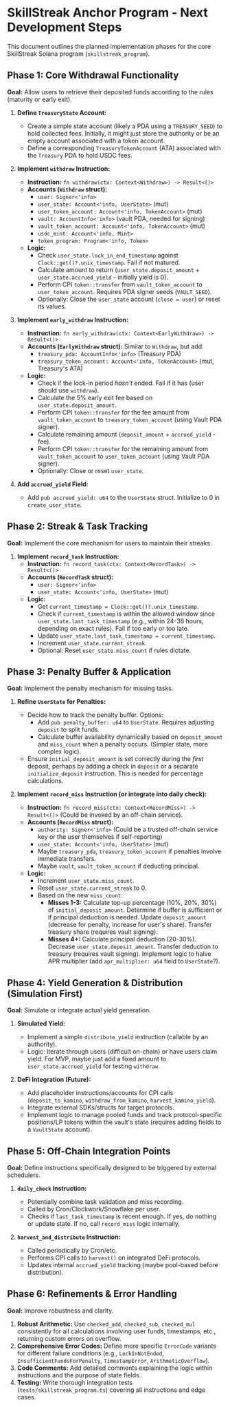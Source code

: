 # SkillStreak Anchor Program - Next Development Steps

This document outlines the planned implementation phases for the core SkillStreak Solana program (`skillstreak_program`).

## Phase 1: Core Withdrawal Functionality

**Goal:** Allow users to retrieve their deposited funds according to the rules (maturity or early exit).

1.  **Define `TreasuryState` Account:**
    *   Create a simple state account (likely a PDA using a `TREASURY_SEED`) to hold collected fees. Initially, it might just store the authority or be an empty account associated with a token account.
    *   Define a corresponding `TreasuryTokenAccount` (ATA) associated with the `Treasury` PDA to hold USDC fees.

2.  **Implement `withdraw` Instruction:**
    *   **Instruction:** `fn withdraw(ctx: Context<Withdraw>) -> Result<()>`
    *   **Accounts (`Withdraw` struct):**
        *   `user: Signer<'info>`
        *   `user_state: Account<'info, UserState>` (mut)
        *   `user_token_account: Account<'info, TokenAccount>` (mut)
        *   `vault: AccountInfo<'info>` (vault PDA, needed for signing)
        *   `vault_token_account: Account<'info, TokenAccount>` (mut)
        *   `usdc_mint: Account<'info, Mint>`
        *   `token_program: Program<'info, Token>`
    *   **Logic:**
        *   Check `user_state.lock_in_end_timestamp` against `Clock::get()?.unix_timestamp`. Fail if not matured.
        *   Calculate amount to return (`user_state.deposit_amount` + `user_state.accrued_yield` - initially yield is 0).
        *   Perform CPI `token::transfer` from `vault_token_account` to `user_token_account`. Requires PDA signer seeds (`VAULT_SEED`).
        *   Optionally: Close the `user_state` account (`close = user`) or reset its values.

3.  **Implement `early_withdraw` Instruction:**
    *   **Instruction:** `fn early_withdraw(ctx: Context<EarlyWithdraw>) -> Result<()>`
    *   **Accounts (`EarlyWithdraw` struct):** Similar to `Withdraw`, but add:
        *   `treasury_pda: AccountInfo<'info>` (Treasury PDA)
        *   `treasury_token_account: Account<'info, TokenAccount>` (mut, Treasury's ATA)
    *   **Logic:**
        *   Check if the lock-in period *hasn't* ended. Fail if it has (user should use `withdraw`).
        *   Calculate the 5% early exit fee based on `user_state.deposit_amount`.
        *   Perform CPI `token::transfer` for the fee amount from `vault_token_account` to `treasury_token_account` (using Vault PDA signer).
        *   Calculate remaining amount (`deposit_amount` + `accrued_yield` - fee).
        *   Perform CPI `token::transfer` for the remaining amount from `vault_token_account` to `user_token_account` (using Vault PDA signer).
        *   Optionally: Close or reset `user_state`.

4.  **Add `accrued_yield` Field:**
    *   Add `pub accrued_yield: u64` to the `UserState` struct. Initialize to 0 in `create_user_state`.

## Phase 2: Streak & Task Tracking

**Goal:** Implement the core mechanism for users to maintain their streaks.

1.  **Implement `record_task` Instruction:**
    *   **Instruction:** `fn record_task(ctx: Context<RecordTask>) -> Result<()>`
    *   **Accounts (`RecordTask` struct):**
        *   `user: Signer<'info>`
        *   `user_state: Account<'info, UserState>` (mut)
    *   **Logic:**
        *   Get `current_timestamp = Clock::get()?.unix_timestamp`.
        *   Check if `current_timestamp` is within the allowed window since `user_state.last_task_timestamp` (e.g., within 24-36 hours, depending on exact rules). Fail if too early or too late.
        *   Update `user_state.last_task_timestamp = current_timestamp`.
        *   Increment `user_state.current_streak`.
        *   Optional: Reset `user_state.miss_count` if rules dictate.

## Phase 3: Penalty Buffer & Application

**Goal:** Implement the penalty mechanism for missing tasks.

1.  **Refine `UserState` for Penalties:**
    *   Decide how to track the penalty buffer. Options:
        *   Add `pub penalty_buffer: u64` to `UserState`. Requires adjusting `deposit` to split funds.
        *   Calculate buffer availability dynamically based on `deposit_amount` and `miss_count` when a penalty occurs. (Simpler state, more complex logic).
    *   Ensure `initial_deposit_amount` is set correctly during the *first* deposit, perhaps by adding a check in `deposit` or a separate `initialize_deposit` instruction. This is needed for percentage calculations.

2.  **Implement `record_miss` Instruction (or integrate into daily check):**
    *   **Instruction:** `fn record_miss(ctx: Context<RecordMiss>) -> Result<()>` (Could be invoked by an off-chain service).
    *   **Accounts (`RecordMiss` struct):**
        *   `authority: Signer<'info>` (Could be a trusted off-chain service key or the user themselves if self-reporting)
        *   `user_state: Account<'info, UserState>` (mut)
        *   Maybe `treasury_pda`, `treasury_token_account` if penalties involve immediate transfers.
        *   Maybe `vault`, `vault_token_account` if deducting principal.
    *   **Logic:**
        *   Increment `user_state.miss_count`.
        *   Reset `user_state.current_streak` to 0.
        *   Based on the new `miss_count`:
            *   **Misses 1-3:** Calculate top-up percentage (10%, 20%, 30%) of `initial_deposit_amount`. Determine if buffer is sufficient or if principal deduction is needed. Update `deposit_amount` (decrease for penalty, increase for user's share). Transfer treasury share (requires vault signing).
            *   **Misses 4+:** Calculate principal deduction (20-30%). Decrease `user_state.deposit_amount`. Transfer deduction to treasury (requires vault signing). Implement logic to halve APR multiplier (add `apr_multiplier: u64` field to `UserState`?).

## Phase 4: Yield Generation & Distribution (Simulation First)

**Goal:** Simulate or integrate actual yield generation.

1.  **Simulated Yield:**
    *   Implement a simple `distribute_yield` instruction (callable by an authority).
    *   Logic: Iterate through users (difficult on-chain) or have users claim yield. For MVP, maybe just add a fixed amount to `user_state.accrued_yield` for testing `withdraw`.

2.  **DeFi Integration (Future):**
    *   Add placeholder instructions/accounts for CPI calls (`deposit_to_kamino`, `withdraw_from_kamino`, `harvest_kamino_yield`).
    *   Integrate external SDKs/structs for target protocols.
    *   Implement logic to manage pooled funds and track protocol-specific positions/LP tokens within the vault's state (requires adding fields to a `VaultState` account).

## Phase 5: Off-Chain Integration Points

**Goal:** Define instructions specifically designed to be triggered by external schedulers.

1.  **`daily_check` Instruction:**
    *   Potentially combine task validation and miss recording.
    *   Called by Cron/Clockwork/Snowflake per user.
    *   Checks if `last_task_timestamp` is recent enough. If yes, do nothing or update state. If no, call `record_miss` logic internally.

2.  **`harvest_and_distribute` Instruction:**
    *   Called periodically by Cron/etc.
    *   Performs CPI calls to `harvest()` on integrated DeFi protocols.
    *   Updates internal `accrued_yield` tracking (maybe pool-based before distribution).

## Phase 6: Refinements & Error Handling

**Goal:** Improve robustness and clarity.

1.  **Robust Arithmetic:** Use `checked_add`, `checked_sub`, `checked_mul` consistently for all calculations involving user funds, timestamps, etc., returning custom errors on overflow.
2.  **Comprehensive Error Codes:** Define more specific `ErrorCode` variants for different failure conditions (e.g., `LockInNotEnded`, `InsufficientFundsForPenalty`, `TimestampError`, `ArithmeticOverflow`).
3.  **Code Comments:** Add detailed comments explaining the logic within instructions and the purpose of state fields.
4.  **Testing:** Write thorough integration tests (`tests/skillstreak_program.ts`) covering all instructions and edge cases.

